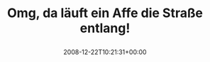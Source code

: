 ---
retweeted: false
source: <a href="http://twitter.com" rel="nofollow">Twitter Web Client</a>
entities:
  hashtags: []
  symbols: []
  user_mentions: []
  urls: []
display_text_range:
- '0'
- '42'
favorite_count: '0'
id_str: '1072022972'
truncated: false
retweet_count: '0'
id: '1072022972'
created_at: Mon Dec 22 10:21:31 +0000 2008
favorited: false
full_text: Omg, da läuft ein Affe die Straße entlang!
lang: de
tags:
- pesos/twitter
date: '2008-12-22T10:21:31+00:00'
src: https://twitter.com/bascht/status/1072022972
original_url: https://twitter.com/bascht/status/1072022972
type: twitter_tweet
text: Omg, da läuft ein Affe die Straße entlang!
title: 'Omg, da läuft ein Affe die Straße entlang!

  '

---